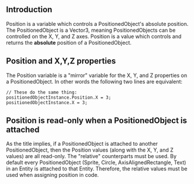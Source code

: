 ## Introduction

Position is a variable which controls a PositionedObject's absolute position. The PositionedObject is a Vector3, meaning PositionedObjects can be controlled on the X, Y, and Z axes. Position is a value which controls and returns the **absolute** position of a PositionedObject.

## Position and X,Y,Z properties

The Position variable is a "mirror" variable for the X, Y, and Z properties on a PositionedObject. In other words the following two lines are equivalent:

    // These do the same thing:
    positionedObjectInstance.Position.X = 3;
    positionedObjectInstance.X = 3;

## Position is read-only when a PositionedObject is attached

As the title implies, if a PositionedObject is attached to another PositionedObject, then the Position values (along with the X, Y, and Z values) are all read-only. The "relative" counterparts must be used. By default every PositionedObject (Sprite, Circle, AxisAlignedRectangle, Text) in an Entity is attached to that Entity. Therefore, the relative values must be used when assigning position in code.
